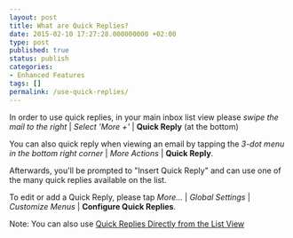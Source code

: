 ```yaml
---
layout: post
title: What are Quick Replies?
date: 2015-02-10 17:27:28.000000000 +02:00
type: post
published: true
status: publish
categories:
- Enhanced Features
tags: []
permalink: /use-quick-replies/
---
```


In order to use quick replies, in your main inbox list view please *swipe the mail to the right* \| *Select 'More +'* \| **Quick Reply** (at the bottom)

You can also quick reply when viewing an email by tapping the *3-dot menu in the bottom right corner* \| *More Actions* \| **Quick Reply**.

Afterwards, you'll be prompted to "Insert Quick Reply" and can use one of the many quick replies available on the list.

To edit or add a Quick Reply, please tap *More...* \| *Global Settings* \| *Customize Menus* \| **Configure Quick Replies**.

Note: You can also use [Quick Replies Directly from the List View](/use-quick-replies-directly/)
